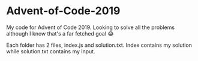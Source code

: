 # Advent-of-Code-2019

My code for Advent of Code 2019. Looking to solve all the problems although I know that's a far fetched goal 😂

Each folder has 2 files, index.js and solution.txt. Index contains my solution while solution.txt contains my input.
